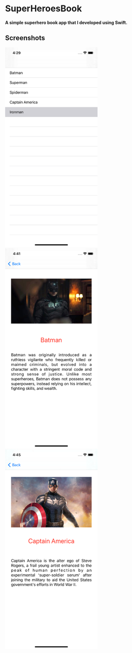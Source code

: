 # SuperHeroesBook
#### A simple superhero book app that I developed using Swift.
## Screenshots
<div>
<img width="300" src="https://github.com/harundogdu/SuperHeroesBook/blob/main/ss/ss1.png">
<img width="300" src="https://github.com/harundogdu/SuperHeroesBook/blob/main/ss/ss2.png">
<img width="300" src="https://github.com/harundogdu/SuperHeroesBook/blob/main/ss/ss3.png">
</div>
